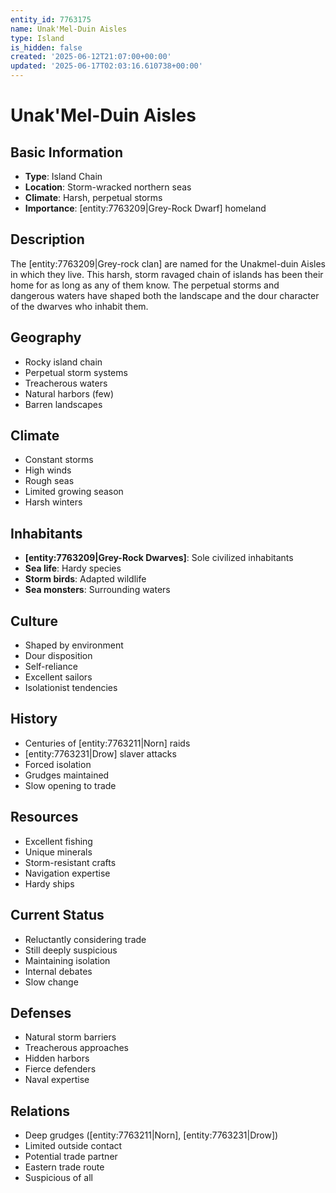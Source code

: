 ```yaml
---
entity_id: 7763175
name: Unak'Mel-Duin Aisles
type: Island
is_hidden: false
created: '2025-06-12T21:07:00+00:00'
updated: '2025-06-17T02:03:16.610738+00:00'
---
```


# Unak'Mel-Duin Aisles

## Basic Information

- **Type**: Island Chain
- **Location**: Storm-wracked northern seas
- **Climate**: Harsh, perpetual storms
- **Importance**: [entity:7763209|Grey-Rock Dwarf] homeland

## Description

The [entity:7763209|Grey-rock clan] are named for the Unakmel-duin Aisles in which they live. This harsh, storm ravaged chain of islands has been their home for as long as any of them know. The perpetual storms and dangerous waters have shaped both the landscape and the dour character of the dwarves who inhabit them.

## Geography

- Rocky island chain
- Perpetual storm systems
- Treacherous waters
- Natural harbors (few)
- Barren landscapes

## Climate

- Constant storms
- High winds
- Rough seas
- Limited growing season
- Harsh winters

## Inhabitants

- **[entity:7763209|Grey-Rock Dwarves]**: Sole civilized inhabitants
- **Sea life**: Hardy species
- **Storm birds**: Adapted wildlife
- **Sea monsters**: Surrounding waters

## Culture

- Shaped by environment
- Dour disposition
- Self-reliance
- Excellent sailors
- Isolationist tendencies

## History

- Centuries of [entity:7763211|Norn] raids
- [entity:7763231|Drow] slaver attacks
- Forced isolation
- Grudges maintained
- Slow opening to trade

## Resources

- Excellent fishing
- Unique minerals
- Storm-resistant crafts
- Navigation expertise
- Hardy ships

## Current Status

- Reluctantly considering trade
- Still deeply suspicious
- Maintaining isolation
- Internal debates
- Slow change

## Defenses

- Natural storm barriers
- Treacherous approaches
- Hidden harbors
- Fierce defenders
- Naval expertise

## Relations

- Deep grudges ([entity:7763211|Norn], [entity:7763231|Drow])
- Limited outside contact
- Potential trade partner
- Eastern trade route
- Suspicious of all